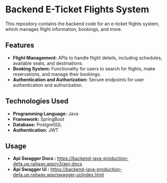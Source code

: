 # Backend E-Ticket Flights System

This repository contains the backend code for an e-ticket flights system, which manages flight information, bookings, and more.

## Features

- **Flight Management:** APIs to handle flight details, including schedules, available seats, and destinations.
- **Booking System:** Functionality for users to search for flights, make reservations, and manage their bookings.
- **Authentication and Authorization:** Secure endpoints for user authentication and authorization.

## Technologies Used

- **Programming Language:** Java
- **Framework:** SpringBoot
- **Database:** PostgreSQL
- **Authentication:** JWT

## Usage

- **Api Swagger Docs :** https://backend-java-production-defa.up.railway.app/v3/api-docs
- **Api Swagger Ui :** https://backend-java-production-defa.up.railway.app/swagger-ui/index.html
